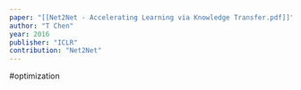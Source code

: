 ```yaml
---
paper: "[[Net2Net - Accelerating Learning via Knowledge Transfer.pdf]]"
author: "T Chen"
year: 2016
publisher: "ICLR"
contribution: "Net2Net"
---
```

#optimization 